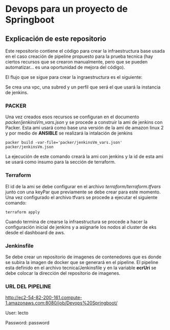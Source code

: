 # Devops para un proyecto de Springboot

## Explicación de este repositorio

Este repositorio contiene el código para crear la infraestructura base usada en el caso creación de pipeline propuesto para la prueba tecnica (hay ciertos recursos que se crearon manualmente, pero que se pueden automatizar... es una oportunidad de mejora del código).

El flujo que se sigue para crear la ingraestructura es el siguiente:

Se crea una vpc, una subred y un perfil que será el que usará la instancia de jenkins.

### PACKER

Una vez creados esos recursos se configuran en el documento *packer/jenkinsVm_vars.json* y se procede a construir la ami de jenkins con Packer.
Esta ami usará como base una versión de la ami de amazon linux 2 y por medio de __ANSIBLE__ se realizará la intalación de jenkins

~~~
packer build -var-file='packer/jenkinsVm_vars.json' packer/jenkinsVm.json
~~~

La ejecución de este comando creará la ami con jenkins y la id de esta ami se usará como insumo para la sección de terraform.

### Terraform

El id de la ami se debe configurar en el archivo *terraform/terraform.tfvars* junto con una keyPar que previamente se debe crear para este momento.
Una vez configurado el archivo tfvars se procede a ejecutar el siguiente comando:

~~~
terraform apply
~~~

Cuando termina de crearse la infraestructura se procede a hacer la configuración inicial de jenkins y a asignarle los nodos al cluster de eks desde el dashboard de aws.

### Jenkinsfile

Se debe crear un repositorio de imagenes de contenedores que es donde se subira la imagen de docker que se generará en el pipeline.
El pipeline esta definido en el archivo tecnica/Jenkinsfile y en la variable __ecrUri__ se debe colocar la dirección del repositorio de imagenes.
 
### URL DEL PIPELINE

http://ec2-54-82-200-161.compute-1.amazonaws.com:8080/job/Devops%20Springboot/

User: lecto

Password: password
